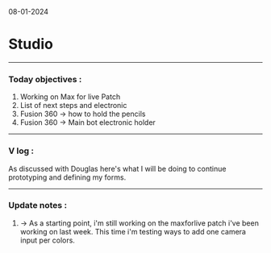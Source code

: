 08-01-2024
# Studio
---
### Today objectives :
1. Working on Max for live Patch
2. List of next steps and electronic
3. Fusion 360 -> how to hold the pencils
4. Fusion 360 -> Main bot electronic holder

---
### V log :

As discussed with Douglas here's what I will be doing to continue prototyping and defining my forms.

---

### Update notes : 

1. -> As a starting point, i'm still working on the maxforlive patch i've been working on last week. This time i'm testing ways to add one camera input per colors.
